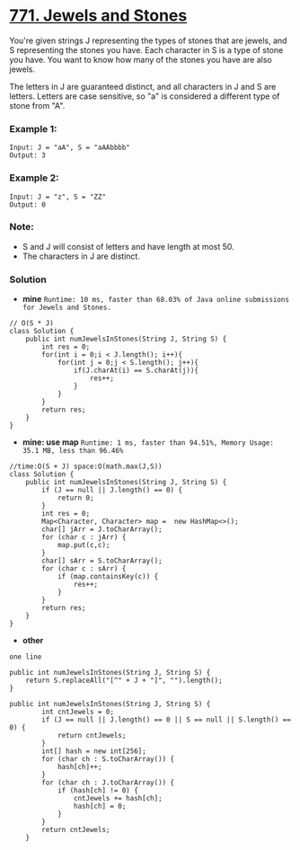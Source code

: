 # [771. Jewels and Stones](https://leetcode.com/problems/jewels-and-stones/)

You're given strings J representing the types of stones that are jewels, and S representing the stones you have.  Each character in S is a type of stone you have.  You want to know how many of the stones you have are also jewels.

The letters in J are guaranteed distinct, and all characters in J and S are letters. Letters are case sensitive, so "a" is considered a different type of stone from "A".

### Example 1:
    Input: J = "aA", S = "aAAbbbb"
    Output: 3
    
### Example 2:
    Input: J = "z", S = "ZZ"
    Output: 0
    
### Note:
* S and J will consist of letters and have length at most 50.
* The characters in J are distinct.

### Solution 
* **mine**   `Runtime: 10 ms, faster than 68.03% of Java online submissions for Jewels and Stones.`

``` 
// O(S * J)
class Solution {
    public int numJewelsInStones(String J, String S) {
        int res = 0;
        for(int i = 0;i < J.length(); i++){
            for(int j = 0;j < S.length(); j++){
                if(J.charAt(i) == S.charAt(j)){
                    res++;
                }
            }
        }
        return res;
    }
}
```

* **mine: use map**  `Runtime: 1 ms, faster than 94.51%, Memory Usage: 35.1 MB, less than 96.46%`
```
//time:O(S + J) space:O(math.max(J,S))
class Solution {
    public int numJewelsInStones(String J, String S) {
        if (J == null || J.length() == 0) {
            return 0;
        }
        int res = 0;
        Map<Character, Character> map =  new HashMap<>();
        char[] jArr = J.toCharArray();
        for (char c : jArr) {
            map.put(c,c);
        }
        char[] sArr = S.toCharArray();
        for (char c : sArr) {
            if (map.containsKey(c)) {
                res++;
            }
        }
        return res;
    }
} 
```

* **other** 

`one line`

```  
public int numJewelsInStones(String J, String S) {
    return S.replaceAll("[^" + J + "]", "").length();
}
```

```
public int numJewelsInStones(String J, String S) {
        int cntJewels = 0;
        if (J == null || J.length() == 0 || S == null || S.length() == 0) {
            return cntJewels;
        }
        int[] hash = new int[256];
        for (char ch : S.toCharArray()) {
            hash[ch]++;
        }
        for (char ch : J.toCharArray()) {
            if (hash[ch] != 0) {
                cntJewels += hash[ch];
                hash[ch] = 0;
            }
        }
        return cntJewels;
    }
```
